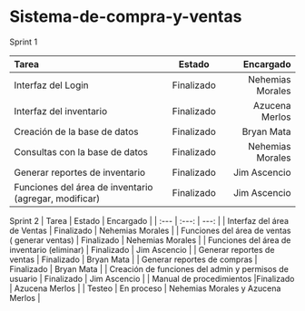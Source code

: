
# Sistema-de-compra-y-ventas

Sprint 1


| Tarea | Estado | Encargado |
| :---         |     :---:      |          ---: |
| Interfaz del Login   | Finalizado     | Nehemias Morales    |
| Interfaz del inventario   | Finalizado     | Azucena Merlos    |
| Creación de la base de datos     | Finalizado       | Bryan Mata      |
| Consultas con la base de datos     | Finalizado       | Nehemias Morales      |
| Generar reportes de inventario     | Finalizado       | Jim Ascencio      |
| Funciones del área de inventario (agregar, modificar)     | Finalizado       | Jim Ascencio      |


Sprint 2
| Tarea | Estado | Encargado |
| :---         |     :---:      |          ---: |
| Interfaz del área de Ventas     | Finalizado      | Nehemias Morales      |
| Funciones del área de ventas ( generar ventas)     | Finalizado       | Nehemias Morales      |
| Funciones del área de inventario (eliminar)     | Finalizado       | Jim Ascencio      |
| Generar reportes de ventas     | Finalizado       | Bryan Mata      |
| Generar reportes de compras     | Finalizado       | Bryan Mata     |
| Creación de funciones del admin y permisos de usuario  | Finalizado     | Jim Ascencio    |
| Manual de procedimientos     |Finalizado       | Azucena Merlos     |
| Testeo     | En proceso       | Nehemias Morales y Azucena Merlos     |



